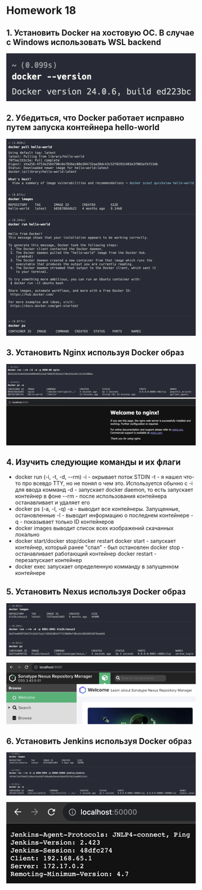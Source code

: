 # Homework 18

## 1. Установить Docker на хостовую ОС. В случае с Windows использовать WSL backend

![task1](screenshots/task1.png)

## 2. Убедиться, что Docker работает исправно путем запуска контейнера hello-world

![task2](screenshots/task2.png)

## 3. Установить Nginx используя Docker образ

![task3](screenshots/task3.png)
![task3_1](screenshots/task3_1.png)

## 4. Изучить следующие команды и их флаги

- docker run (-i, -t, -d, --rm)
    -i - окрывает поток STDIN
    -t - я нашел что-то про всевдо TTY, но не понял о чем это. Используется обычно с -i для ввода комманд
    -d - запускает docker daemon, то есть запускает контейнер в фоне
    --rm - после использования контейнера останавливает и удаляет его
- docker ps (-a, -l, -q)
    -a - выводит все контейнеры. Запущенные, остановленные
    -l - выводит информацию о последнем контейнере
    -q - показывает только ID контейнеров
- docker images
    выводит список всех изображений скачанных локально
- docker start/docker stop/docker restart
    docker start - запускает контейнер, который ранее "спал" - был остановлен
    docker stop - останавливает работающий контейнер
    docker restart - перезапускает контейнер
- docker exec
    запускает определенную комманду в запущенном контейнере

## 5. Установить Nexus используя Docker образ

![task5_0](screenshots/task5_0.png)

![task5](screenshots/task5.png)

## 6. Установить Jenkins используя Docker образ

![task6](screenshots/task6.png)

![task6_1](screenshots/task6_1.png)
